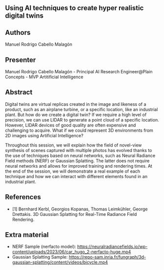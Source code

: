## Using AI techniques to create hyper realistic digital twins

## Authors

Manuel Rodrigo Cabello Malagón

## Presenter

Manuel Rodrigo Cabello Malagón - Principal AI Research Engineer@Plain Concepts - MVP Artitificial Intelligence

## Abstract

Digital twins are virtual replicas created in the image and likeness of a product, such as an airplane turbine, or a specific location, like an industrial plant. But how do we create a digital twin? If we require a high level of precision, we can use LIDAR to generate a point cloud of a specific location. However, LIDAR devices of good quality are often expensive and challenging to acquire. What if we could represent 3D environments from 2D images using Artificial Intelligence?

Throughout this session, we will explain how the field of novel-view synthesis of scenes captured with multiple photos has evolved thanks to the use of techniques based on neural networks, such as Neural Radiance Field methods (NERF) or Gaussian Splatting. The latter does not require neural networks and allows for improved training and rendering times. At the end of the session, we will demonstrate a real example of each technique and how we can interact with different elements found in an industrial plant.


## References

- [1] Bernhard Kerbl, Georgios Kopanas, Thomas Leimkühler, George Drettakis. 3D Gaussian Splatting for Real-Time Radiance Field Rendering.

## Extra material

- NERF Sample (nerfacto model): https://neuralradiancefields.io/wp-content/uploads/2023/06/car_hugo_2-nerfacto-huge.mp4
- Gaussian Splatting Sample: https://repo-sam.inria.fr/fungraph/3d-gaussian-splatting/content/videos/bicycle.mp4
